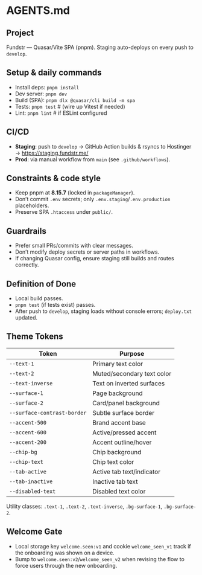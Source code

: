 # AGENTS.md

## Project
Fundstr — Quasar/Vite SPA (pnpm). Staging auto-deploys on every push to `develop`.

## Setup & daily commands
- Install deps: `pnpm install`
- Dev server: `pnpm dev`
- Build (SPA): `pnpm dlx @quasar/cli build -m spa`
- Tests: `pnpm test`        # (wire up Vitest if needed)
- Lint: `pnpm lint`         # if ESLint configured

## CI/CD
- **Staging**: push to `develop` → GitHub Action builds & rsyncs to Hostinger → https://staging.fundstr.me/
- **Prod**: via manual workflow from `main` (see `.github/workflows`).

## Constraints & code style
- Keep pnpm at **8.15.7** (locked in `packageManager`).
- Don’t commit `.env` secrets; only `.env.staging`/`.env.production` placeholders.
- Preserve SPA `.htaccess` under `public/`.

## Guardrails
- Prefer small PRs/commits with clear messages.
- Don’t modify deploy secrets or server paths in workflows.
- If changing Quasar config, ensure staging still builds and routes correctly.

## Definition of Done
- Local build passes.
- `pnpm test` (if tests exist) passes.
- After push to `develop`, staging loads without console errors; `deploy.txt` updated.

## Theme Tokens
| Token | Purpose |
|-------|---------|
| `--text-1` | Primary text color |
| `--text-2` | Muted/secondary text color |
| `--text-inverse` | Text on inverted surfaces |
| `--surface-1` | Page background |
| `--surface-2` | Card/panel background |
| `--surface-contrast-border` | Subtle surface border |
| `--accent-500` | Brand accent base |
| `--accent-600` | Active/pressed accent |
| `--accent-200` | Accent outline/hover |
| `--chip-bg` | Chip background |
| `--chip-text` | Chip text color |
| `--tab-active` | Active tab text/indicator |
| `--tab-inactive` | Inactive tab text |
| `--disabled-text` | Disabled text color |

Utility classes: `.text-1`, `.text-2`, `.text-inverse`, `.bg-surface-1`, `.bg-surface-2`.

## Welcome Gate
- Local storage key `welcome.seen:v1` and cookie `welcome_seen_v1` track if the onboarding was shown on a device.
- Bump to `welcome.seen:v2`/`welcome_seen_v2` when revising the flow to force users through the new onboarding.
